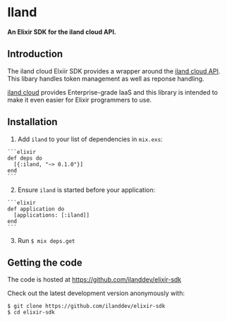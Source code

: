 # Iland

**An Elixir SDK for the iland cloud API.**

## Introduction

The iland cloud Elxiir SDK provides a wrapper around the
[iland cloud API](https://api.ilandcloud.com). This libary handles
token management as well as reponse handling.

[iland cloud](https://www.iland.com) provides Enterprise-grade IaaS and this
library is intended to make it even easier for Elixir programmers to use.

## Installation

  1. Add `iland` to your list of dependencies in `mix.exs`:

    ```elixir
    def deps do
      [{:iland, "~> 0.1.0"}]
    end
    ```

  2. Ensure `iland` is started before your application:

    ```elixir
    def application do
      [applications: [:iland]]
    end
    ```

  3. Run `$ mix deps.get`

## Getting the code

The code is hosted at https://github.com/ilanddev/elixir-sdk

Check out the latest development version anonymously with:

```
$ git clone https://github.com/ilanddev/elixir-sdk
$ cd elixir-sdk
```


